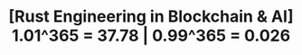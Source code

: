 <h1 align="center" font-weight="bold">
[Rust Engineering in Blockchain & AI] 1.01^365 = 37.78 | 0.99^365 = 0.026
</h1>

